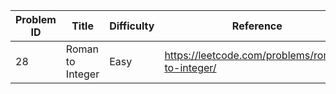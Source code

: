 | Problem ID | Title | Difficulty | Reference
| --- | --- | --- | ---
| 28 | Roman to Integer | Easy | https://leetcode.com/problems/roman-to-integer/

